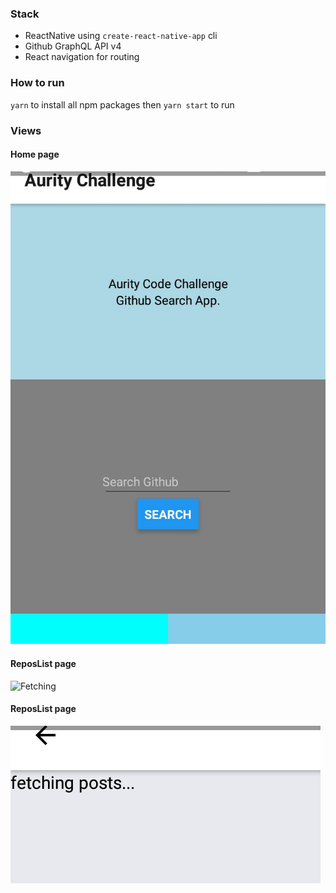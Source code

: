 

### Stack
* ReactNative using `create-react-native-app` cli
* Github GraphQL API v4
* React navigation for routing

### How to run
`yarn` to install all npm packages
then
`yarn start` to run

### Views
#### Home page
![Home Page](/screenshots/home.jpg?raw=true "Home Page")

#### ReposList page
![Fetching](/screenshots/fethching.jpg?raw=true "Repos Page fetching repos")

#### ReposList page
![Error Fetching](/screenshots/error_fetching.jpg?raw=true "Repos Page error fetching")
